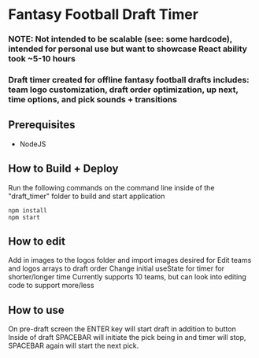 # Fantasy Football Draft Timer

### NOTE: Not intended to be scalable (see: some hardcode), intended for personal use but want to showcase React ability took ~5-10 hours

### Draft timer created for offline fantasy football drafts includes: team logo customization, draft order optimization, up next, time options, and pick sounds + transitions



## Prerequisites

* NodeJS

## How to Build + Deploy

Run the following commands on the command line inside of the "draft_timer" folder to build and start application
```
npm install
npm start
```

## How to edit
Add in images to the logos folder and import images desired for
Edit teams and logos arrays to draft order
Change initial useState for timer for shorter/longer time
Currently supports 10 teams, but can look into editing code to support more/less

## How to use
On pre-draft screen the ENTER key will start draft in addition to button
Inside of draft SPACEBAR will initiate the pick being in and timer will stop, SPACEBAR again will start the next pick.
